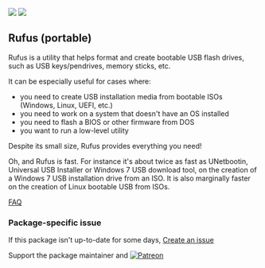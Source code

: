 [![](https://img.shields.io/chocolatey/v/rufus.portable?color=green&label=rufus.portable)](https://chocolatey.org/packages/rufus.portable) [![](https://img.shields.io/chocolatey/dt/rufus.portable)](https://chocolatey.org/packages/rufus.portable)

## Rufus (portable)
Rufus is a utility that helps format and create bootable USB flash drives, such as USB
keys/pendrives, memory sticks, etc.

It can be especially useful for cases where:

* you need to create USB installation media from bootable ISOs (Windows, Linux, UEFI, etc.)
* you need to work on a system that doesn't have an OS installed
* you need to flash a BIOS or other firmware from DOS
* you want to run a low-level utility

Despite its small size, Rufus provides everything you need!

Oh, and Rufus is fast. For instance it's about twice as fast as UNetbootin, Universal USB Installer
or Windows 7 USB download tool, on the creation of a Windows 7 USB installation drive from an ISO.
It is also marginally faster on the creation of Linux bootable USB from ISOs.

[FAQ](https://github.com/pbatard/rufus/wiki/FAQ)

### Package-specific issue
If this package isn't up-to-date for some days, [Create an issue](https://github.com/tunisiano187/Chocolatey-packages/issues/new/choose)

Support the package maintainer and [![Patreon](https://cdn.jsdelivr.net/gh/tunisiano187/Chocolatey-packages@d15c4e19c709e7148588d4523ffc6dd3cd3c7e5e/icons/patreon.png)](https://www.patreon.com/tunisiano)